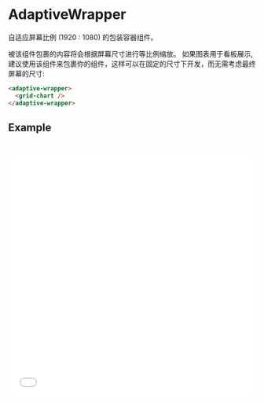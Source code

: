 # AdaptiveWrapper

自适应屏幕比例 (1920 : 1080) 的包装容器组件。

被该组件包裹的内容将会根据屏幕尺寸进行等比例缩放。 如果图表用于看板展示, 建议使用该组件来包裹你的组件，这样可以在固定的尺寸下开发，而无需考虑最终屏幕的尺寸:

```html
<adaptive-wrapper>
  <grid-chart />
</adaptive-wrapper>
```

## Example

<div style="height:20px;"></div>
<!-- <p class="codepen" data-height="501" data-theme-id="dark" data-default-tab="js,result" data-user="yshushan" data-slug-hash="WNQYwxL" style="height: 301px; box-sizing: border-box; display: flex; align-items: center; justify-content: center; border: 2px solid; margin: 1em 0; padding: 1em;" data-pen-title="Toggle Tooltip">
  <span>See the Pen <a href="https://codepen.io/yshushan/pen/WNQYwxL">
  Toggle Tooltip</a> by Shushan Yang (<a href="https://codepen.io/yshushan">@yshushan</a>)
  on <a href="https://codepen.io">CodePen</a>.</span>
</p>
<script async src="https://static.codepen.io/assets/embed/ei.js"></script> -->
<iframe width="100%" height="500" src="//jsrun.net/HAvKp/embedded/all/light" allowfullscreen="allowfullscreen" frameborder="0"></iframe>
